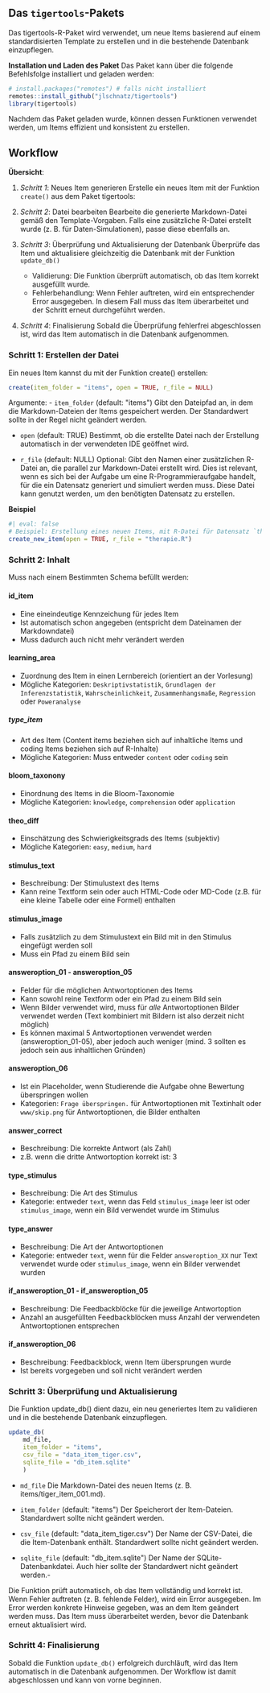 ## Das `tigertools`-Pakets

Das tigertools-R-Paket wird verwendet, um neue Items basierend auf einem standardisierten Template zu erstellen und in die bestehende Datenbank einzupflegen.

**Installation und Laden des Paket** Das Paket kann über die folgende Befehlsfolge installiert und geladen werden:

``` r
# install.packages("remotes") # falls nicht installiert
remotes::install_github("jlschnatz/tigertools")
library(tigertools)
```


Nachdem das Paket geladen wurde, können dessen Funktionen verwendet werden, um Items effizient und konsistent zu erstellen.

## Workflow

**Übersicht**:

1.  *Schritt 1*: Neues Item generieren Erstelle ein neues Item mit der Funktion `create()` aus dem Paket tigertools:

2.  *Schritt 2*: Datei bearbeiten Bearbeite die generierte Markdown-Datei gemäß den Template-Vorgaben. Falls eine zusätzliche R-Datei erstellt wurde (z. B. für Daten-Simulationen), passe diese ebenfalls an.

3.  *Schritt 3*: Überprüfung und Aktualisierung der Datenbank Überprüfe das Item und aktualisiere gleichzeitig die Datenbank mit der Funktion `update_db()`

    -   Validierung: Die Funktion überprüft automatisch, ob das Item korrekt ausgefüllt wurde.
    -   Fehlerbehandlung: Wenn Fehler auftreten, wird ein entsprechender Error ausgegeben. In diesem Fall muss das Item überarbeitet und der Schritt erneut durchgeführt werden.

4.  *Schritt 4*: Finalisierung Sobald die Überprüfung fehlerfrei abgeschlossen ist, wird das Item automatisch in die Datenbank aufgenommen.

### Schritt 1: Erstellen der Datei

Ein neues Item kannst du mit der Funktion create() erstellen:

``` r
create(item_folder = "items", open = TRUE, r_file = NULL)
```

Argumente: - `item_folder` (default: "items") Gibt den Dateipfad an, in dem die Markdown-Dateien der Items gespeichert werden. Der Standardwert sollte in der Regel nicht geändert werden.

-   `open` (default: TRUE) Bestimmt, ob die erstellte Datei nach der Erstellung automatisch in der verwendeten IDE geöffnet wird.

-   `r_file` (default: NULL) Optional: Gibt den Namen einer zusätzlichen R-Datei an, die parallel zur Markdown-Datei erstellt wird. Dies ist relevant, wenn es sich bei der Aufgabe um eine R-Programmieraufgabe handelt, für die ein Datensatz generiert und simuliert werden muss. Diese Datei kann genutzt werden, um den benötigten Datensatz zu erstellen.

**Beispiel**

``` r
#| eval: false
# Beispiel: Erstellung eines neuen Items, mit R-Datei für Datensatz `therapie`
create_new_item(open = TRUE, r_file = "therapie.R")
```

### Schritt 2: Inhalt

Muss nach einem Bestimmten Schema befüllt werden:

#### id_item

-   Eine eineindeutige Kennzeichung für jedes Item
-   Ist automatisch schon angegeben (entspricht dem Dateinamen der Markdowndatei)
-   Muss dadurch auch nicht mehr verändert werden

#### learning_area

-   Zuordnung des Item in einen Lernbereich (orientiert an der Vorlesung)
-   Mögliche Kategorien: `Deskriptivstatistik`, `Grundlagen der Inferenzstatistik`, `Wahrscheinlichkeit`, `Zusammenhangsmaße`, `Regression` oder `Poweranalyse`

##### type_item

-   Art des Item (Content items beziehen sich auf inhaltliche Items und coding Items beziehen sich auf R-Inhalte)
-   Mögliche Kategorien: Muss entweder `content` oder `coding` sein

#### bloom_taxonony

-   Einordnung des Items in die Bloom-Taxonomie
-   Mögliche Kategorien: `knowledge`, `comprehension` oder `application`

#### theo_diff

-   Einschätzung des Schwierigkeitsgrads des Items (subjektiv)
-   Mögliche Kategorien: `easy`, `medium`, `hard`

#### stimulus_text

-   Beschreibung: Der Stimulustext des Items
-   Kann reine Textform sein oder auch HTML-Code oder MD-Code (z.B. für eine kleine Tabelle oder eine Formel) enthalten

#### stimulus_image

-   Falls zusätzlich zu dem Stimulustext ein Bild mit in den Stimulus eingefügt werden soll
-   Muss ein Pfad zu einem Bild sein

#### answeroption_01 - answeroption_05

-   Felder für die möglichen Antwortoptionen des Items
-   Kann sowohl reine Textform oder ein Pfad zu einem Bild sein
-   Wenn Bilder verwendet wird, muss für *alle* Antwortoptionen Bilder verwendet werden (Text kombiniert mit Bildern ist also derzeit nicht möglich)
-   Es können maximal 5 Antwortoptionen verwendet werden (answeroption_01-05), aber jedoch auch weniger (mind. 3 sollten es jedoch sein aus inhaltlichen Gründen)

#### answeroption_06

-   Ist ein Placeholder, wenn Studierende die Aufgabe ohne Bewertung überspringen wollen
-   Kategorien: `Frage überspringen.` für Antwortoptionen mit Textinhalt oder `www/skip.png` für Antwortoptionen, die Bilder enthalten

#### answer_correct

-   Beschreibung: Die korrekte Antwort (als Zahl)
-   z.B. wenn die dritte Antwortoption korrekt ist: 3

#### type_stimulus

-   Beschreibung: Die Art des Stimulus
-   Kategorie: entweder `text`, wenn das Feld `stimulus_image` leer ist oder `stimulus_image`, wenn ein Bild verwendet wurde im Stimulus

#### type_answer

-   Beschreibung: Die Art der Antwortoptionen
-   Kategorie: entweder `text`, wenn für die Felder `answeroption_XX` nur Text verwendet wurde oder `stimulus_image`, wenn ein Bilder verwendet wurden

#### if_answeroption_01 - if_answeroption_05

-   Beschreibung: Die Feedbackblöcke für die jeweilige Antwortoption
-   Anzahl an ausgefüllten Feedbackblöcken muss Anzahl der verwendeten Antwortoptionen entsprechen

#### if_answeroption_06

-   Beschreibung: Feedbackblock, wenn Item übersprungen wurde
-   Ist bereits vorgegeben und soll nicht verändert werden

### Schritt 3: Überprüfung und Aktualisierung

Die Funktion update_db() dient dazu, ein neu generiertes Item zu validieren und in die bestehende Datenbank einzupflegen.

``` r
update_db(
    md_file, 
    item_folder = "items", 
    csv_file = "data_item_tiger.csv", 
    sqlite_file = "db_item.sqlite"
    )
```

-   `md_file` Die Markdown-Datei des neuen Items (z. B. items/tiger_item_001.md).

-   `item_folder` (default: "items") Der Speicherort der Item-Dateien. Standardwert sollte nicht geändert werden.

-   `csv_file` (default: "data_item_tiger.csv") Der Name der CSV-Datei, die die Item-Datenbank enthält. Standardwert sollte nicht geändert werden.

-   `sqlite_file` (default: "db_item.sqlite") Der Name der SQLite-Datenbankdatei. Auch hier sollte der Standardwert nicht geändert werden.-

Die Funktion prüft automatisch, ob das Item vollständig und korrekt ist. Wenn Fehler auftreten (z. B. fehlende Felder), wird ein Error ausgegeben. Im Error werden konkrete Hinweise gegeben, was an dem Item geändert werden muss. Das Item muss überarbeitet werden, bevor die Datenbank erneut aktualisiert wird.

### Schritt 4: Finalisierung

Sobald die Funktion `update_db()` erfolgreich durchläuft, wird das Item automatisch in die Datenbank aufgenommen. Der Workflow ist damit abgeschlossen und kann von vorne beginnen.